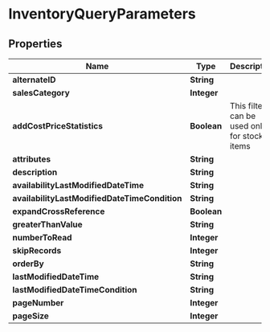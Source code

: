 
# InventoryQueryParameters

## Properties
Name | Type | Description | Notes
------------ | ------------- | ------------- | -------------
**alternateID** | **String** |  |  [optional]
**salesCategory** | **Integer** |  |  [optional]
**addCostPriceStatistics** | **Boolean** | This filter can be used only for stock items |  [optional]
**attributes** | **String** |  |  [optional]
**description** | **String** |  |  [optional]
**availabilityLastModifiedDateTime** | **String** |  |  [optional]
**availabilityLastModifiedDateTimeCondition** | **String** |  |  [optional]
**expandCrossReference** | **Boolean** |  |  [optional]
**greaterThanValue** | **String** |  |  [optional]
**numberToRead** | **Integer** |  |  [optional]
**skipRecords** | **Integer** |  |  [optional]
**orderBy** | **String** |  |  [optional]
**lastModifiedDateTime** | **String** |  |  [optional]
**lastModifiedDateTimeCondition** | **String** |  |  [optional]
**pageNumber** | **Integer** |  |  [optional]
**pageSize** | **Integer** |  |  [optional]



